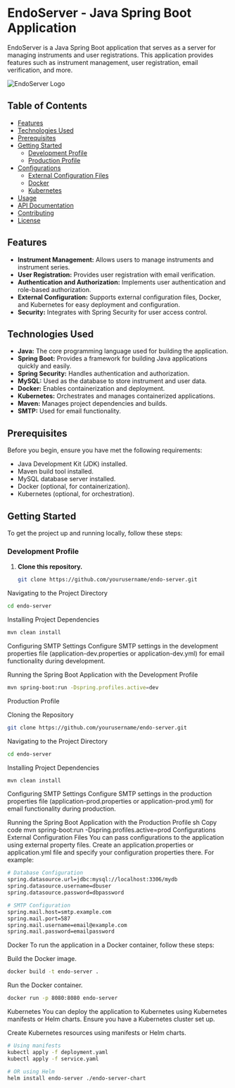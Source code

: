 # EndoServer - Java Spring Boot Application

EndoServer is a Java Spring Boot application that serves as a server for managing instruments and user registrations. This application provides features such as instrument management, user registration, email verification, and more.

![EndoServer Logo](/path/to/your/logo.png)

## Table of Contents

- [Features](#features)
- [Technologies Used](#technologies-used)
- [Prerequisites](#prerequisites)
- [Getting Started](#getting-started)
  - [Development Profile](#development-profile)
  - [Production Profile](#production-profile)
- [Configurations](#configurations)
  - [External Configuration Files](#external-configuration-files)
  - [Docker](#docker)
  - [Kubernetes](#kubernetes)
- [Usage](#usage)
- [API Documentation](#api-documentation)
- [Contributing](#contributing)
- [License](#license)

## Features

- **Instrument Management:** Allows users to manage instruments and instrument series.
- **User Registration:** Provides user registration with email verification.
- **Authentication and Authorization:** Implements user authentication and role-based authorization.
- **External Configuration:** Supports external configuration files, Docker, and Kubernetes for easy deployment and configuration.
- **Security:** Integrates with Spring Security for user access control.

## Technologies Used

- **Java:** The core programming language used for building the application.
- **Spring Boot:** Provides a framework for building Java applications quickly and easily.
- **Spring Security:** Handles authentication and authorization.
- **MySQL:** Used as the database to store instrument and user data.
- **Docker:** Enables containerization and deployment.
- **Kubernetes:** Orchestrates and manages containerized applications.
- **Maven:** Manages project dependencies and builds.
- **SMTP:** Used for email functionality.

## Prerequisites

Before you begin, ensure you have met the following requirements:

- Java Development Kit (JDK) installed.
- Maven build tool installed.
- MySQL database server installed.
- Docker (optional, for containerization).
- Kubernetes (optional, for orchestration).

## Getting Started

To get the project up and running locally, follow these steps:

### Development Profile

1. **Clone this repository.**
   ```sh
   git clone https://github.com/yourusername/endo-server.git
   ```
 Navigating to the Project Directory
```sh
cd endo-server
```

Installing Project Dependencies
```sh
mvn clean install
```
Configuring SMTP Settings
Configure SMTP settings in the development properties file (application-dev.properties or application-dev.yml) for email functionality during development.

Running the Spring Boot Application with the Development Profile
```sh
mvn spring-boot:run -Dspring.profiles.active=dev
```
Production Profile

Cloning the Repository

```sh
git clone https://github.com/yourusername/endo-server.git
```
Navigating to the Project Directory
```sh
cd endo-server
```
Installing Project Dependencies
```sh
mvn clean install
```
Configuring SMTP Settings
Configure SMTP settings in the production properties file (application-prod.properties or application-prod.yml) for email functionality during production.

Running the Spring Boot Application with the Production Profile
sh
Copy code
mvn spring-boot:run -Dspring.profiles.active=prod
Configurations
External Configuration Files
You can pass configurations to the application using external property files. Create an application.properties or application.yml file and specify your configuration properties there. For example:


```sh
# Database Configuration
spring.datasource.url=jdbc:mysql://localhost:3306/mydb
spring.datasource.username=dbuser
spring.datasource.password=dbpassword

# SMTP Configuration
spring.mail.host=smtp.example.com
spring.mail.port=587
spring.mail.username=email@example.com
spring.mail.password=emailpassword
```
Docker
To run the application in a Docker container, follow these steps:

Build the Docker image.

```sh
docker build -t endo-server .
```
Run the Docker container.

```sh
docker run -p 8080:8080 endo-server
```
Kubernetes
You can deploy the application to Kubernetes using Kubernetes manifests or Helm charts. Ensure you have a Kubernetes cluster set up.

Create Kubernetes resources using manifests or Helm charts.
```sh
# Using manifests
kubectl apply -f deployment.yaml
kubectl apply -f service.yaml
```
```sh
# OR using Helm
helm install endo-server ./endo-server-chart
```
